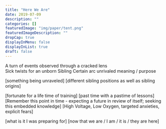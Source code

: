 ```yaml
---
title: "Here We Are"
date: 2019-07-09
description: ""
categories: []
featuredImage: "img/paper/tent.png"
featuredImageDescription: ""
dropCap: true
displayInMenu: false
displayInList: true
draft: false
---
```


A turn of events
observed through a cracked lens                                                                                                                                         
Sick twists for an unborn Sibling 
Certain arc unrivaled meaning / purpose

[something being unraveled]
[different sibling positions as well as sibling origins]

[fortunate for a life time of training]
[past time with a pastime of lessons]
[Remember this point in time - expecting a future in review of itself; seeking this embedded knowledge]
[High Voltage, Low Oxygen, targeted anxieties, explicit fears]

[what is it I was preparing for]
[now that we are / I am / it is / they are here]